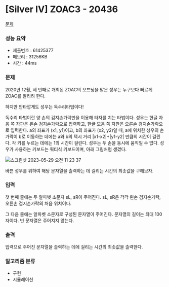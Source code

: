 # [Silver IV] ZOAC3 - 20436
<a href="https://www.acmicpc.net/problem/20436">문제</a>

### 성능 요약
- 제출번호 : 61425377 <br>
- 메모리 : 31256KB <br>
- 시간 : 44ms

### 문제
2020년 12월, 세 번째로 개최된 ZOAC의 오프닝을 맡은 성우는 누구보다 빠르게 ZOAC를 알리려 한다.

하지만 안타깝게도 성우는 독수리타법이다!

독수리 타법이란 양 손의 검지손가락만을 이용해 타자를 치는 타법이다.
성우는 한글 자음 쪽 자판은 왼손 검지손가락으로 입력하고, 한글 모음 쪽 자판은 오른손 검지손가락으로 입력한다.
a의 좌표가 (x1, y1)이고, b의 좌표가 (x2, y2)일 때, a에 위치한 성우의 손가락이 b로 이동하는 데에는 a와 b의 택시 거리 |x1-x2|+|y1-y2| 만큼의 시간이 걸린다.
각 키를 누르는 데에는 1의 시간이 걸린다.
성우는 두 손을 동시에 움직일 수 없다.
성우가 사용하는 키보드는 쿼티식 키보드이며, 아래 그림처럼 생겼다.

![스크린샷 2023-05-29 오전 11 23 37](https://github.com/dahyun0917/Algorithm-Study/assets/75965656/817000a2-57f6-46d1-a997-ae93f0f5daf5)


바쁜 성우를 위하여 해당 문자열을 출력하는 데 걸리는 시간의 최솟값을 구해보자.

### 입력
첫 번째 줄에는 두 알파벳 소문자 sL, sR이 주어진다. sL, sR은 각각 왼손 검지손가락, 오른손 검지손가락의 처음 위치이다.

그 다음 줄에는 알파벳 소문자로 구성된 문자열이 주어진다. 문자열의 길이는 최대 100자이다. 빈 문자열은 주어지지 않는다.

### 출력
입력으로 주어진 문자열을 출력하는 데에 걸리는 시간의 최솟값을 출력한다.

### 알고리즘 분류
- 구현
- 시뮬레이션
